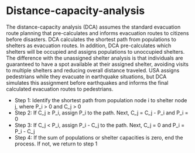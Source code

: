 # Distance-capacity-analysis

The distance-capacity analysis (DCA) assumes the standard evacuation route planning that pre-calculates and informs evacuation routes to citizens before disasters. DCA calculates the shortest path from populations to shelters as evacuation routes. In addition, DCA pre-calculates which shelters will be occupied and assigns populations to unoccupied shelters. The difference with the unassigned shelter analysis is that individuals are guaranteed to have a spot available at their assigned shelter, avoiding visits to multiple shelters and reducing overall distance traveled. USA assigns pedestrians while they evacuate in earthquake situations, but DCA simulates this assignment before earthquakes and informs the final calculated evacuation routes to pedestrians. 

* Step 1: Identify the shortest path from population node i to shelter node j, where P_i > 0 and C_j > 0
* Step 2: If C_j ≥ P_i, assign P_i to the path. Next, C_j = C_j - P_i and P_i = 0
* Step 3: If C_j < P_i, assign P_i - C_j to the path. Next, C_j = 0 and P_i = P_i - C_j
* Step 4: If the sum of populations or shelter capacities is zero, end the process. If not, we return to step 1
